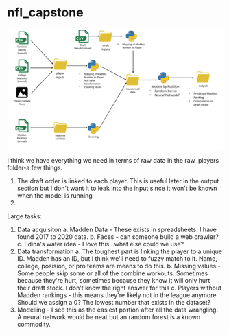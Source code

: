 # nfl_capstone
 
![Data Flow Diagram](diagrams/data_flow_diagram.png)


I think we have everything we need in terms of raw data in the raw_players folder-a few things.

1. The draft order is linked to each player. This is useful later in the output section but I don't want it to leak into the input since it won't be known when the model is running
2.


Large tasks:
1. Data acquisiton
   a. Madden Data - These exists in spreadsheets. I have found 2017 to 2020 data.
   b. Faces - can someone build a web crawler?
   c. Edina's water idea - I love this...what else could we use?
2. Data transformation
   a. The toughest part is linking the player to a unique ID. Madden has an ID, but I think we'll need to fuzzy match to it. Name, college, posision, or pro teams are means to do this.
   b. Missing values - Some people skip some or all of the combine workouts. Sometimes because they're hurt, sometimes because they know it will only hurt their draft stock. I don't know the right answer for this
   c. Players without Madden rankings - this means they're likely not in the league anymore. Should we assign a 0? The lowest number that exists in the dataset?
3. Modelling - I see this as the easiest portion after all the data wrangling. A neural network would be neat but an random forest is a known commodity.


   
